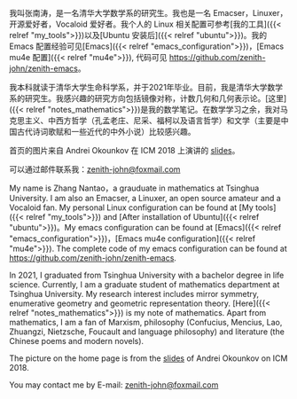 我叫张南涛，是一名清华大学数学系的研究生。我也是一名 Emacser，Linuxer，开源爱好者，Vocaloid 爱好者。我个人的 Linux 相关配置可参考[我的工具]({{< relref "my_tools">}})以及[Ubuntu 安装后]({{< relref "ubuntu">}})。我的 Emacs 配置经验可见[Emacs]({{< relref "emacs_configuration">}})，[Emacs mu4e 配置]({{< relref "mu4e">}}), 代码可见 <https://github.com/zenith-john/zenith-emacs>。

我本科就读于清华大学生命科学系，并于2021年毕业。目前，我是清华大学数学系的研究生。我感兴趣的研究方向包括镜像对称，计数几何和几何表示论。[这里]({{< relref "notes_mathematics">}})是我的数学笔记。在数学学习之余，我对马克思主义、中西方哲学（孔孟老庄、尼采、福柯以及语言哲学）和文学（主要是中国古代诗词歌赋和一些近代的中外小说）比较感兴趣。

首页的图片来自 Andrei Okounkov 在 ICM 2018 上演讲的 [slides](http://www.math.columbia.edu/%7Eokounkov/icm.pdf)。

可以通过邮件联系我：[zenith-john@foxmail.com](mailto:zenith-john/foxmail.com)

My name is Zhang Nantao，a grauduate in mathematics at Tsinghua University. I am also an Emacser, a Linuxer, an open source amateur and a Vocaloid fan. My personal Linux configuration can be found at [My tools]({{< relref "my_tools">}}) and [After installation of Ubuntu]({{< relref "ubuntu">}})。My emacs configuration can be found at [Emacs]({{< relref "emacs_configuration">}})，[Emacs mu4e configuration]({{< relref "mu4e">}}). The complete code of my emacs configuration can be found at <https://github.com/zenith-john/zenith-emacs>. 

In 2021, I graduated from Tsinghua University with a bachelor degree in life science. Currently, I am a graduate student of mathematics department at Tsinghua University. My research interest includes mirror symmetry, enumerative geometry and geometric representation theory. [Here]({{< relref "notes_mathematics">}}) is my note of mathematics. Apart from mathematics, I am a fan of Marxism, philosophy (Confucius, Mencius, Lao, Zhuangzi, Nietzsche, Foucault and language philosophy) and literature (the Chinese poems and modern novels).

The picture on the home page is from the
[slides](http://www.math.columbia.edu/%7Eokounkov/icm.pdf) of Andrei Okounkov on ICM 2018.

You may contact me by E-mail: [zenith-john@foxmail.com](mailto:zenith-john/foxmail.com)


